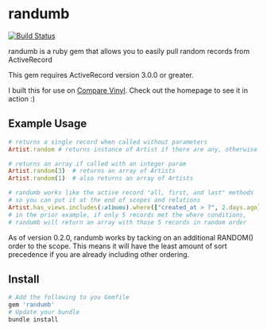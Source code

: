 # randumb

[![Build Status](https://secure.travis-ci.org/spilliton/randumb.png)](http://travis-ci.org/spilliton/randumb)

randumb is a ruby gem that allows you to easily pull random records from ActiveRecord

This gem requires ActiveRecord version 3.0.0 or greater.

I built this for use on [Compare Vinyl][comparevinyl].  Check out the homepage to see it in action :)

## Example Usage

``` ruby
# returns a single record when called without parameters
Artist.random # returns instance of Artist if there are any, otherwise nil

# returns an array if called with an integer param
Artist.random(3)  # returns an array of Artists
Artist.random(1)  # also returns an array of Artists
```

``` ruby
# randumb works like the active record "all, first, and last" methods
# so you can put it at the end of scopes and relations
Artist.has_views.includes(:albums).where(["created_at > ?", 2.days.ago]).random(10)
# in the prior example, if only 5 records met the where conditions, 
# randumb will return an array with those 5 records in random order
```

As of version 0.2.0, randumb works by tacking on an additional RANDOM() order to the scope.
This means it will have the least amount of sort precedence if you are already including other ordering.


## Install 

``` ruby
# Add the following to you Gemfile
gem 'randumb'
# Update your bundle
bundle install
```


[comparevinyl]: http://www.comparevinyl.com/
